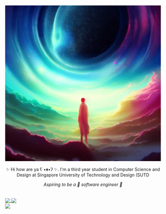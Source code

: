 [![MasterHead](https://github.com/Jarron-Ng/Jarron-Ng/blob/main/PAuAvwiljBMG_1280_1280.png)](https://github.com/Jarron-Ng/)


<p style="text-align:center"> ✨ Hi how are ya ʕ •ᴥ•ʔ ✨. I'm a third year student in Computer Science and Design at Singapore University of Technology and Design (SUTD </p>
<div align="center">
  <i> Aspiring to be a 🌠 software engineer 🌠 </i>
</div>

<br>
<br>

<a href="https://github.com/anuraghazra/github-readme-stats">
  <img align="center" src="https://github-readme-stats.vercel.app/api?username=Jarron-Ng&show_icons=true&theme=radical&count_private=true" />
</a>
<a href="https://github.com/anuraghazra/github-readme-stats">
  <img align="center" src="https://github-readme-stats.vercel.app/api/top-langs/?username=Jarron-Ng&layout=compact&theme=radical" />
</a>

<br>

<a href="https://github.com/ryo-ma/github-profile-trophy">
  <img align="center" src="https://github-profile-trophy.vercel.app/?username=Jarron-Ng&theme=onedark&row=2&column=3" />
</a>


<!--
**Jarron-Ng/Jarron-Ng** is a ✨ _special_ ✨ repository because its `README.md` (this file) appears on your GitHub profile.

Here are some ideas to get you started:

- 🔭 I’m currently working on ...
- 🌱 I’m currently learning ...
- 👯 I’m looking to collaborate on ...
- 🤔 I’m looking for help with ...
- 💬 Ask me about ...
- 📫 How to reach me: ...
- 😄 Pronouns: ...
- ⚡ Fun fact: ...
-->
